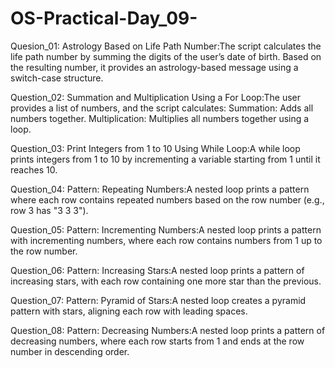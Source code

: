 # OS-Practical-Day_09-

Quesion_01:
Astrology Based on Life Path Number:The script calculates the life path number by summing the digits of the user’s date of birth.
Based on the resulting number, it provides an astrology-based message using a switch-case structure.

Question_02:
Summation and Multiplication Using a For Loop:The user provides a list of numbers, and the script calculates:
Summation: Adds all numbers together.
Multiplication: Multiplies all numbers together using a loop.

Question_03:
Print Integers from 1 to 10 Using While Loop:A while loop prints integers from 1 to 10 by incrementing a variable starting from 1 until it reaches 10.

Question_04:
Pattern: Repeating Numbers:A nested loop prints a pattern where each row contains repeated numbers based on the row number (e.g., row 3 has "3 3 3").

Question_05:
Pattern: Incrementing Numbers:A nested loop prints a pattern with incrementing numbers, where each row contains numbers from 1 up to the row number.

Question_06:
Pattern: Increasing Stars:A nested loop prints a pattern of increasing stars, with each row containing one more star than the previous.

Question_07:
Pattern: Pyramid of Stars:A nested loop creates a pyramid pattern with stars, aligning each row with leading spaces.

Question_08:
Pattern: Decreasing Numbers:A nested loop prints a pattern of decreasing numbers, where each row starts from 1 and ends at the row number in descending order.

